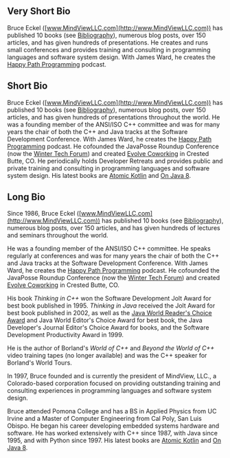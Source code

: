 ## Very Short Bio

Bruce Eckel ([www.MindViewLLC.com](http://www.MindViewLLC.com)) has published 10
books (see [Bibliography](https://www.mindviewllc.com/bibliography/)), numerous
blog posts, over 150 articles, and has given hundreds of presentations. He
creates and runs small conferences and provides training and consulting in
programming languages and software system design. With James Ward, he creates
the [Happy Path Programming](http://happypathprogramming.com/) podcast.


## Short Bio

Bruce Eckel ([www.MindViewLLC.com](http://www.MindViewLLC.com)) has published 10
books (see [Bibliography](https://www.mindviewllc.com/bibliography/)), numerous
blog posts, over 150 articles, and has given hundreds of presentations
throughout the world. He was a founding member of the ANSI/ISO C++ committee and
was for many years the chair of both the C++ and Java tracks at the Software
Development Conference. With James Ward, he creates the [Happy Path
Programming](http://happypathprogramming.com/) podcast. He cofounded the
JavaPosse Roundup Conference (now the
[Winter Tech Forum](http://www.WinterTechForum.com)) and created
[Evolve Coworking](http://www.EvolveWork.co) in Crested Butte, CO. He
periodically holds Developer Retreats and provides public and private training
and consulting in programming languages and software system design. His latest
books are [Atomic Kotlin](https://www.atomickotlin.com/) and
[On Java 8](https://www.onjava8.com/).

## Long Bio

Since 1986, Bruce Eckel ([www.MindViewLLC.com](http://www.MindViewLLC.com)) has
published 10 books (see
[Bibliography](https://www.mindviewllc.com/bibliography/)), numerous blog posts,
over 150 articles, and has given hundreds of lectures and seminars throughout
the world.

He was a founding member of the ANSI/ISO C++ committee. He speaks regularly at
conferences and was for many years the chair of both the C++ and Java tracks at
the Software Development Conference. With James Ward, he creates the
[Happy Path Programming](http://happypathprogramming.com/) podcast. He cofounded
the JavaPosse Roundup Conference (now the
[Winter Tech Forum](http://www.WinterTechForum.com)) and created
[Evolve Coworking](http://www.EvolveWork.co) in Crested Butte, CO.

His book *Thinking in C++* won the Software Development Jolt Award for best book
published in 1995. *Thinking in Java* received the Jolt Award for best book
published in 2002, as well as the [Java World Reader's Choice
Award](http://www.javaworld.com/javaworld/rcawards99/jw-0320-rca.html) and Java
World Editor's Choice Award for best book, the Java Developer's Journal Editor's
Choice Award for books, and the Software Development Productivity Award in 1999.

He is the author of Borland's *World of C++* and *Beyond the World of C++* video
training tapes (no longer available) and was the C++ speaker for Borland's World
Tours.

In 1997, Bruce founded and is currently the president of MindView, LLC., a
Colorado-based corporation focused on providing outstanding training and
consulting experiences in programming languages and software system design.

Bruce attended Pomona College and has a BS in Applied Physics from UC Irvine and
a Master of Computer Engineering from Cal Poly, San Luis Obispo. He began his
career developing embedded systems hardware and software. He has worked
extensively with C++ since 1987, with Java since 1995, and with Python since
1997. His latest books are [Atomic Kotlin](https://www.atomickotlin.com/) and
[On Java 8](https://www.onjava8.com/).
